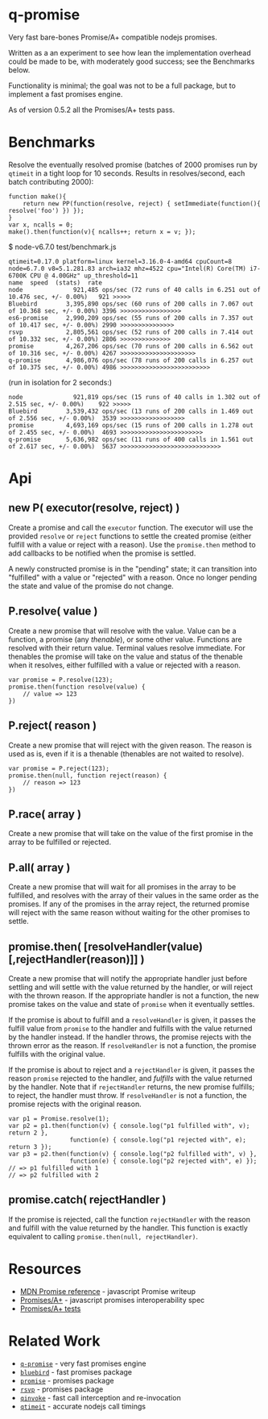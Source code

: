 q-promise
=========

Very fast bare-bones Promise/A+ compatible nodejs promises.

Written as a an experiment to see how lean the implementation overhead could be
made to be, with moderately good success; see the Benchmarks below.

Functionality is minimal; the goal was not to be a full package, but
to implement a fast promises engine.

As of version 0.5.2 all the Promises/A+ tests pass.


Benchmarks
==========

Resolve the eventually resolved promise (batches of 2000 promises run by `qtimeit` in
a tight loop for 10 seconds.  Results in resolves/second, each batch contributing 2000):

    function make(){
        return new PP(function(resolve, reject) { setImmediate(function(){ resolve('foo') }) });
    }
    var x, ncalls = 0;
    make().then(function(v){ ncalls++; return x = v; });

$ node-v6.7.0 test/benchmark.js

    qtimeit=0.17.0 platform=linux kernel=3.16.0-4-amd64 cpuCount=8
    node=6.7.0 v8=5.1.281.83 arch=ia32 mhz=4522 cpu="Intel(R) Core(TM) i7-6700K CPU @ 4.00GHz" up_threshold=11
    name  speed  (stats)  rate
    node              921,485 ops/sec (72 runs of 40 calls in 6.251 out of 10.476 sec, +/- 0.00%)   921 >>>>>
    Bluebird        3,395,890 ops/sec (60 runs of 200 calls in 7.067 out of 10.368 sec, +/- 0.00%) 3396 >>>>>>>>>>>>>>>>>
    es6-promise     2,990,209 ops/sec (55 runs of 200 calls in 7.357 out of 10.417 sec, +/- 0.00%) 2990 >>>>>>>>>>>>>>>
    rsvp            2,805,561 ops/sec (52 runs of 200 calls in 7.414 out of 10.332 sec, +/- 0.00%) 2806 >>>>>>>>>>>>>>
    promise         4,267,206 ops/sec (70 runs of 200 calls in 6.562 out of 10.316 sec, +/- 0.00%) 4267 >>>>>>>>>>>>>>>>>>>>>
    q-promise       4,986,076 ops/sec (78 runs of 200 calls in 6.257 out of 10.375 sec, +/- 0.00%) 4986 >>>>>>>>>>>>>>>>>>>>>>>>>

(run in isolation for 2 seconds:)

    node              921,819 ops/sec (15 runs of 40 calls in 1.302 out of 2.515 sec, +/- 0.00%)    922 >>>>>
    Bluebird        3,539,432 ops/sec (13 runs of 200 calls in 1.469 out of 2.556 sec, +/- 0.00%)  3539 >>>>>>>>>>>>>>>>>>
    promise         4,693,169 ops/sec (15 runs of 200 calls in 1.278 out of 2.455 sec, +/- 0.00%)  4693 >>>>>>>>>>>>>>>>>>>>>>>
    q-promise       5,636,982 ops/sec (11 runs of 400 calls in 1.561 out of 2.617 sec, +/- 0.00%)  5637 >>>>>>>>>>>>>>>>>>>>>>>>>>>>


Api
===

## new P( executor(resolve, reject) )

Create a promise and call the `executor` function.  The executor will use the
provided `resolve` or `reject` functions to settle the created promise (either
fulfill with a value or reject with a reason).  Use the `promise.then` method to
add callbacks to be notified when the promise is settled.

A newly constructed promise is in the "pending" state; it can transition into
"fulfilled" with a value or "rejected" with a reason.  Once no longer pending the
state and value of the promise do not change.

## P.resolve( value )

Create a new promise that will resolve with the value.  Value can be a function, a
promise (any _thenable_), or some other value.  Functions are resolved with their return value.
Terminal values resolve immediate.  For thenables the promise will take on the value and status
of the thenable when it resolves, either fulfilled with a value or rejected with a reason.

    var promise = P.resolve(123);
    promise.then(function resolve(value) {
        // value => 123
    })

## P.reject( reason )

Create a new promise that will reject with the given reason.  The reason is used as
is, even if it is a thenable (thenables are not waited to resolve).

    var promise = P.reject(123);
    promise.then(null, function reject(reason) {
        // reason => 123
    })

## P.race( array )

Create a new promise that will take on the value of the first promise in the array
to be fulfilled or rejected.

## P.all( array )

Create a new promise that will wait for all promises in the array to be fulfilled,
and resolves with the array of their values in the same order as the promises.  If
any of the promises in the array reject, the returned promise will reject with the
same reason without waiting for the other promises to settle.

## promise.then( [resolveHandler(value) [,rejectHandler(reason)]] )

Create a new promise that will notify the appropriate handler just before settling and
will settle with the value returned by the handler, or will reject with the thrown
reason.  If the appropriate handler is not a function, the new promise takes on the
value and state of `promise` when it eventually settles.

If the promise is about to fulfill and a `resolveHandler` is given, it passes the
fulfill value from `promise` to the handler and fulfills with the value returned by
the handler instead.  If the handler throws, the promise rejects with the thrown error
as the reason.  If `resolveHandler` is not a function, the promise fulfills with the
original value.

If the promise is about to reject and a `rejectHandler` is given, it passes the reason
`promise` rejected to the handler, and *fulfills* with the value returned by the
handler.  Note that if `rejectHandler` returns, the new promise fulfills; to reject,
the handler must throw.  If `resolveHandler` is not a function, the promise rejects
with the original reason.

    var p1 = Promise.resolve(1);
    var p2 = p1.then(function(v) { console.log("p1 fulfilled with", v); return 2 },
                     function(e) { console.log("p1 rejected with", e); return 3 });
    var p3 = p2.then(function(v) { console.log("p2 fulfilled with", v) },
                     function(e) { console.log("p2 rejected with", e) });
    // => p1 fulfilled with 1
    // => p2 fulfilled with 2

## promise.catch( rejectHandler )

If the promise is rejected, call the function `rejectHandler` with the reason and
fulfill with the value returned by the handler.  This function is exactly equivalent
to calling `promise.then(null, rejectHandler)`.


Resources
=========

- [MDN Promise reference](https://developer.mozilla.org/en-US/docs/Web/JavaScript/Reference/Global_Objects/Promise) - javascript Promise writeup
- [Promises/A+](https://promisesaplus.com/) - javascript promises interoperability spec
- [Promises/A+ tests](https://github.com/promises-aplus/promises-tests)

Related Work
============

- [`q-promise`](https://github.com/andrasq/node-q-promise) - very fast promises engine
- [`bluebird`](https://npmjs.com/package/bluebird) - fast promises package
- [`promise`](https://npmjs.com/package/promise) - promises package
- [`rsvp`](https://npmjs.com/package/rsvp) - promises package
- [`qinvoke`](https://npmjs.com/package/qinvoke) - fast call interception and re-invocation
- [`qtimeit`](https://npmjs.com/package/qtimeit) - accurate nodejs call timings
